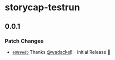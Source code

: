 # storycap-testrun

## 0.0.1

### Patch Changes

- [`e089edb`](https://github.com/reg-viz/storycap-testrun/commit/e089edba9ec8a415cbb5b81c9740c2eed13973ea) Thanks [@wadackel](https://github.com/wadackel)! - Initial Release :tada:
